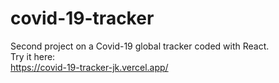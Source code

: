# covid-19-tracker
Second project on a Covid-19 global tracker coded with React.
<br />
Try it here:
<br/>
https://covid-19-tracker-jk.vercel.app/
